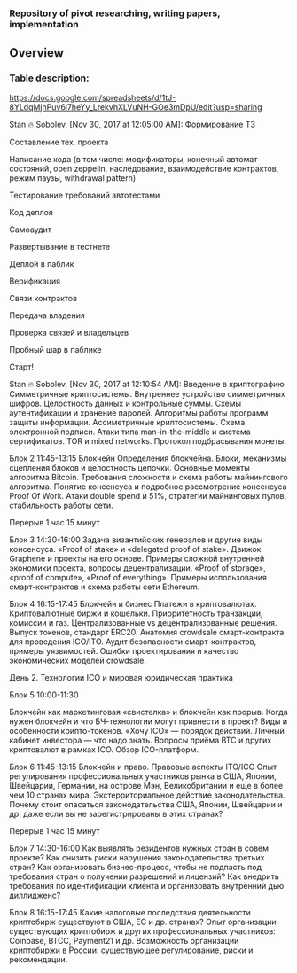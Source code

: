 ### Repository of pivot researching, writing papers, implementation

## Overview
### Table description: 
https://docs.google.com/spreadsheets/d/1tJ-8YLdqMjhPuv6i7heYy_LrekvhXLVuNH-GOe3mDpU/edit?usp=sharing



Stan 🔥 Sobolev, [Nov 30, 2017 at 12:05:00 AM]:
Формирование ТЗ​​​​​

Составление тех. проекта​​

Написание кода (в том числе: модификаторы, конечный автомат состояний, open zeppelin, наследование, взаимодействие контрактов, режим паузы, withdrawal pattern)

Тестирование требований автотестами

Код деплоя

Самоаудит

Развертывание в тестнете

Деплой в паблик

Верификация

Связи контрактов

Передача владения

Проверка связей и владельцев

Пробный шар в паблике

Старт!

Stan 🔥 Sobolev, [Nov 30, 2017 at 12:10:54 AM]:
Введение в криптографию
Симметричные криптосистемы. Внутреннее устройство симметричных шифров. Целостность данных и контрольные суммы. Схемы аутентификации и хранение паролей. Алгоритмы работы программ защиты информации. Ассиметричные криптосистемы. Схема электронной подписи. Атаки типа man-in-the-middle и система сертификатов. TOR и mixed networks. Протокол подбрасывания монеты.

Блок 2
11:45-13:15 
Блокчейн
Определения блокчейна. Блоки, механизмы сцепления блоков и целостность цепочки. Основные моменты алгоритма Bitcoin. Требования сложности и схема работы майнингового алгоритма. Понятие консенсуса и подробное рассмотрение консенсуса Proof Of Work. Атаки double spend и 51%, стратегии майнинговых пулов, стабильность работы сети.

  
Перерыв 1 час 15 минут
 
Блок 3
14:30-16:00 
Задача византийских генералов и другие виды консенсуса. «Proof of stake» и «delegated proof of stake». Движок Graphene и проекты на его основе. Примеры сложной внутренней экономики проекта, вопросы децентрализации. «Proof of storage», «proof of compute», «Proof of everything». Примеры использования смарт-контрактов и схема работы сети Ethereum.

Блок 4
16:15-17:45 
Блокчейн и бизнес
Платежи в криптовалютах. Криптовалютные биржи и кошельки. Приоритетность транзакции, комиссии и газ. Централизованные vs децентрализованные решения. Выпуск токенов, стандарт ERC20. Анатомия crowdsale смарт-контракта для проведения ICO/ITO. Аудит безопасности смарт-контрактов, примеры уязвимостей. Ошибки проектирования и качество экономических моделей crowdsale.

 

День 2.
Технологии ICO и мировая юридическая практика
 

Блок 5
10:00-11:30
                                          
Блокчейн как маркетинговая «свистелка» и блокчейн как прорыв. Когда нужен блокчейн и что БЧ-технологии могут привнести в проект? Виды и особенности крипто-токенов. «Хочу ICO» — порядок действий. Личный кабинет инвестора — что надо знать. Вопросы приёма BTC и других криптовалют в рамках ICO. Обзор ICO-платформ.

Блок 6
11:45-13:15 
Блокчейн и право. Правовые аспекты ITO/ICO
Опыт регулирования профессиональных участников рынка в США, Японии, Швейцарии, Германии, на острове Мэн, Великобритании и еще в более чем 10 странах мира. Экстерриториальное действие законодательства. Почему стоит опасаться законодательства США, Японии, Швейцарии и др. даже если вы не зарегистрированы в этих странах?

  
Перерыв 1 час 15 минут
 
Блок 7
14:30-16:00 
Как выявлять резидентов нужных стран в совем проекте? Как снизить риски нарушения законодательства третьих стран? Как организовать бизнес-процесс, чтобы не подпасть под требования стран о получении разрешений и лицензий? Как внедрить требования по идентификации клиента и организовать внутренний дью диллидженс?

Блок 8
16:15-17:45 
Какие налоговые последствия деятельности криптобирж существуют в США, ЕС и др. странах? Опыт организации существующих криптобирж и других профессиональных участников: Coinbase, BTCC, Payment21 и др. Возможность организации криптобиржи в России: существующее регулирование, риски и рекомендации.

